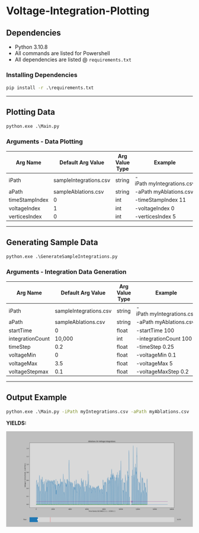 # Voltage-Integration-Plotting

## **Dependencies**

* Python 3.10.8
* All commands are listed for Powershell
* All dependencies are listed @ `requirements.txt`

### **Installing Dependencies**

```cmd
pip install -r .\requirements.txt
```

---

## **Plotting Data**

```cmd
python.exe .\Main.py
```

### **Arguments - Data Plotting**

| Arg Name       | Default Arg Value      | Arg Value Type | Example                    |
| -------------- | ---------------------- | -------------- | -------------------------- |
| iPath          | sampleIntegrations.csv | string         | -iPath myIntegrations.csv |
| aPath          | sampleAblations.csv    | string         | -aPath myAblations.csv     |
| timeStampIndex | 0                      | int            | -timeStampIndex 11         |
| voltageIndex   | 1                      | int            | -voltageIndex 0            |
| verticesIndex  | 0                      | int            | -verticesIndex 5           |

---

## **Generating Sample Data**

```cmd
python.exe .\GenerateSampleIntegrations.py
```

### **Arguments - Integration Data Generation**

| Arg Name         | Default Arg Value      | Arg Value Type | Example                    |
| ---------------- | ---------------------- | -------------- | -------------------------- |
| iPath            | sampleIntegrations.csv | string         | -iPath myIntegrations.csv |
| aPath            | sampleAblations.csv    | string         | -aPath myAblations.csv     |
| startTime        | 0                      | float          | -startTime 100             |
| integrationCount | 10,000                 | int            | -integrationCount 100      |
| timeStep         | 0.2                    | float          | -timeStep 0.25             |
| voltageMin       | 0                      | float          | -voltageMin 0.1            |
| voltageMax       | 3.5                    | float          | -voltageMax 5              |
| voltageStepmax   | 0.1                    | float          | -voltageMaxStep 0.2        |

---

## **Output Example**

```cmd
python.exe .\Main.py -iPath myIntegrations.csv -aPath myAblations.csv
```

**YIELDS:**

![Plot of Generated Sample Data](./Figure_1.png "Plot of Existing Data")
